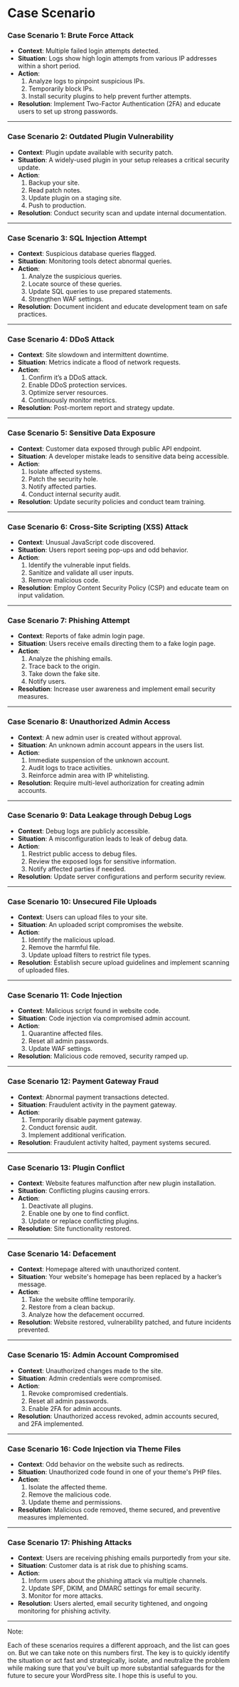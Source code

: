 # Case Scenario

### **Case Scenario 1: Brute Force Attack**

- **Context**: Multiple failed login attempts detected.
- **Situation**: Logs show high login attempts from various IP addresses within a short period.
- **Action**:
    1. Analyze logs to pinpoint suspicious IPs.
    2. Temporarily block IPs.
    3. Install security plugins to help prevent further attempts.
- **Resolution**: Implement Two-Factor Authentication (2FA) and educate users to set up strong passwords.

---

### **Case Scenario 2: Outdated Plugin Vulnerability**

- **Context**: Plugin update available with security patch.
- **Situation**: A widely-used plugin in your setup releases a critical security update.
- **Action**:
    1. Backup your site.
    2. Read patch notes.
    3. Update plugin on a staging site.
    4. Push to production.
- **Resolution**: Conduct security scan and update internal documentation.

---

### **Case Scenario 3: SQL Injection Attempt**

- **Context**: Suspicious database queries flagged.
- **Situation**: Monitoring tools detect abnormal queries.
- **Action**:
    1. Analyze the suspicious queries.
    2. Locate source of these queries.
    3. Update SQL queries to use prepared statements.
    4. Strengthen WAF settings.
- **Resolution**: Document incident and educate development team on safe practices.

---

### **Case Scenario 4: DDoS Attack**

- **Context**: Site slowdown and intermittent downtime.
- **Situation**: Metrics indicate a flood of network requests.
- **Action**:
    1. Confirm it’s a DDoS attack.
    2. Enable DDoS protection services.
    3. Optimize server resources.
    4. Continuously monitor metrics.
- **Resolution**: Post-mortem report and strategy update.

---

### **Case Scenario 5: Sensitive Data Exposure**

- **Context**: Customer data exposed through public API endpoint.
- **Situation**: A developer mistake leads to sensitive data being accessible.
- **Action**:
    1. Isolate affected systems.
    2. Patch the security hole.
    3. Notify affected parties.
    4. Conduct internal security audit.
- **Resolution**: Update security policies and conduct team training.

---

### **Case Scenario 6: Cross-Site Scripting (XSS) Attack**

- **Context**: Unusual JavaScript code discovered.
- **Situation**: Users report seeing pop-ups and odd behavior.
- **Action**:
    1. Identify the vulnerable input fields.
    2. Sanitize and validate all user inputs.
    3. Remove malicious code.
- **Resolution**: Employ Content Security Policy (CSP) and educate team on input validation.

---

### **Case Scenario 7: Phishing Attempt**

- **Context**: Reports of fake admin login page.
- **Situation**: Users receive emails directing them to a fake login page.
- **Action**:
    1. Analyze the phishing emails.
    2. Trace back to the origin.
    3. Take down the fake site.
    4. Notify users.
- **Resolution**: Increase user awareness and implement email security measures.

---

### **Case Scenario 8: Unauthorized Admin Access**

- **Context**: A new admin user is created without approval.
- **Situation**: An unknown admin account appears in the users list.
- **Action**:
    1. Immediate suspension of the unknown account.
    2. Audit logs to trace activities.
    3. Reinforce admin area with IP whitelisting.
- **Resolution**: Require multi-level authorization for creating admin accounts.

---

### **Case Scenario 9: Data Leakage through Debug Logs**

- **Context**: Debug logs are publicly accessible.
- **Situation**: A misconfiguration leads to leak of debug data.
- **Action**:
    1. Restrict public access to debug files.
    2. Review the exposed logs for sensitive information.
    3. Notify affected parties if needed.
- **Resolution**: Update server configurations and perform security review.

---

### **Case Scenario 10: Unsecured File Uploads**

- **Context**: Users can upload files to your site.
- **Situation**: An uploaded script compromises the website.
- **Action**:
    1. Identify the malicious upload.
    2. Remove the harmful file.
    3. Update upload filters to restrict file types.
- **Resolution**: Establish secure upload guidelines and implement scanning of uploaded files.

---

### **Case Scenario 11: Code Injection**

- **Context**: Malicious script found in website code.
- **Situation**: Code injection via compromised admin account.
- **Action**:
    1. Quarantine affected files.
    2. Reset all admin passwords.
    3. Update WAF settings.
- **Resolution**: Malicious code removed, security ramped up.

---

### **Case Scenario 12: Payment Gateway Fraud**

- **Context**: Abnormal payment transactions detected.
- **Situation**: Fraudulent activity in the payment gateway.
- **Action**:
    1. Temporarily disable payment gateway.
    2. Conduct forensic audit.
    3. Implement additional verification.
- **Resolution**: Fraudulent activity halted, payment systems secured.

---

### **Case Scenario 13: Plugin Conflict**

- **Context**: Website features malfunction after new plugin installation.
- **Situation**: Conflicting plugins causing errors.
- **Action**:
    1. Deactivate all plugins.
    2. Enable one by one to find conflict.
    3. Update or replace conflicting plugins.
- **Resolution**: Site functionality restored.

---

### **Case Scenario 14: Defacement**

- **Context**: Homepage altered with unauthorized content.
- **Situation**: Your website's homepage has been replaced by a hacker’s message.
- **Action**:
    1. Take the website offline temporarily.
    2. Restore from a clean backup.
    3. Analyze how the defacement occurred.
- **Resolution**: Website restored, vulnerability patched, and future incidents prevented.

---

### **Case Scenario 15: Admin Account Compromised**

- **Context**: Unauthorized changes made to the site.
- **Situation**: Admin credentials were compromised.
- **Action**:
    1. Revoke compromised credentials.
    2. Reset all admin passwords.
    3. Enable 2FA for admin accounts.
- **Resolution**: Unauthorized access revoked, admin accounts secured, and 2FA implemented.

---

### **Case Scenario 16: Code Injection via Theme Files**

- **Context**: Odd behavior on the website such as redirects.
- **Situation**: Unauthorized code found in one of your theme's PHP files.
- **Action**:
    1. Isolate the affected theme.
    2. Remove the malicious code.
    3. Update theme and permissions.
- **Resolution**: Malicious code removed, theme secured, and preventive measures implemented.

---

### **Case Scenario 17: Phishing Attacks**

- **Context**: Users are receiving phishing emails purportedly from your site.
- **Situation**: Customer data is at risk due to phishing scams.
- **Action**:
    1. Inform users about the phishing attack via multiple channels.
    2. Update SPF, DKIM, and DMARC settings for email security.
    3. Monitor for more attacks.
- **Resolution**: Users alerted, email security tightened, and ongoing monitoring for phishing activity.

---

Note:

Each of these scenarios requires a different approach, and the list can goes on. But we can take note on this numbers first.
The key is to quickly identify the situation or act fast and strategically, isolate, and neutralize the problem while making sure that you've built up more substantial safeguards for the future to secure your WordPress site. I hope this is useful to you.